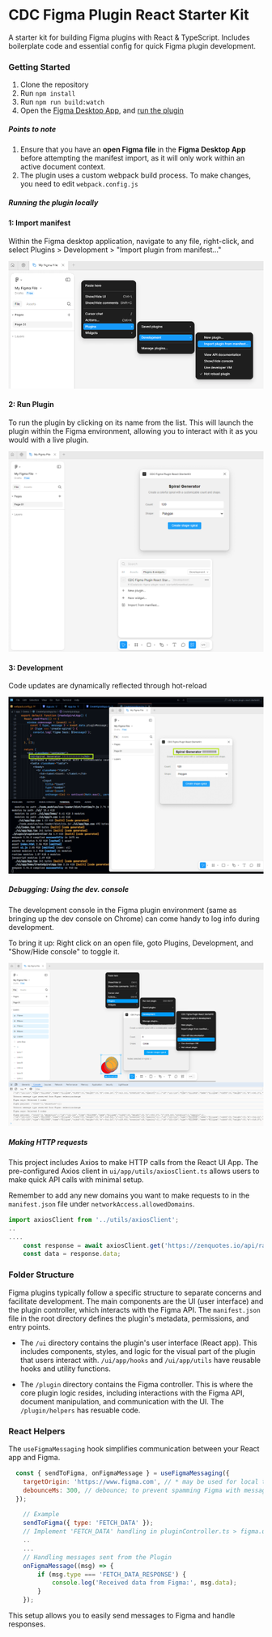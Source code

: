 # CDC Figma Plugin React Starter Kit

 A starter kit for building Figma plugins with React & TypeScript. Includes boilerplate code and essential config for quick Figma plugin development.


 ### Getting Started

 1. Clone the repository
 2. Run `npm install`
 3. Run `npm run build:watch`
 4. Open the [Figma Desktop App](https://www.figma.com/downloads/), and [run the plugin](#running-the-plugin-locally)


 ##### Points to note

 1. Ensure that you have an **open Figma file** in the **Figma Desktop App** before attempting the manifest import, as it will only work within an active document context.
 2. The plugin uses a custom webpack build process. To make changes, you need to edit `webpack.config.js`

##### Running the plugin locally

<!-- tabs:start -->

#### **1: Import manifest**

Within the Figma desktop application, navigate to any file, right-click, and select Plugins > Development > "Import plugin from manifest..."

![Image](assets/figma-plugin-dev.png)

#### **2: Run Plugin**

To run the plugin by clicking on its name from the list. This will launch the plugin within the Figma environment, allowing you to interact with it as you would with a live plugin.

![Image](assets/figma-plugin-dev-open.png)

#### **3: Development**

Code updates are dynamically reflected through hot-reload

![Hot-reloading](assets/figma-plugin-dev-hotreload.png)

<!-- tabs:end -->

##### Debugging: Using the dev. console
 The development console in the Figma plugin environment (same as bringing up the dev console on Chrome) can come handy to log info during development. 

 To bring it up: Right click on an open file, goto Plugins, Development, and "Show/Hide console" to toggle it. 

![Figma Dev Console](assets/figma-plugin-dev-console.png)


##### Making HTTP requests


This project includes Axios to make HTTP calls from the React UI App. The pre-configured Axios client in `ui/app/utils/axiosClient.ts` allows users to make quick API calls with minimal setup. 

Remember to add any new domains you want to make requests to in the `manifest.json` file under `networkAccess.allowedDomains`.

`````js
import axiosClient from '../utils/axiosClient';
..
....
    const response = await axiosClient.get('https://zenquotes.io/api/random');
    const data = response.data;
`````



 ### Folder Structure

Figma plugins typically follow a specific structure to separate concerns and facilitate development. The main components are the UI (user interface) and the plugin controller, which interacts with the Figma API. The `manifest.json` file in the root directory defines the plugin's metadata, permissions, and entry points.

- The `/ui` directory contains the plugin's user interface (React app). This includes components, styles, and logic for the visual part of the plugin that users interact with. `/ui/app/hooks` and `/ui/app/utils` have reusable hooks and utility functions.

- The `/plugin` directory contains the Figma controller. This is where the core plugin logic resides, including interactions with the Figma API, document manipulation, and communication with the UI. The `/plugin/helpers` has resuable code.




### React Helpers

The `useFigmaMessaging` hook simplifies communication between your React app and Figma.

`````js
  const { sendToFigma, onFigmaMessage } = useFigmaMessaging({
    targetOrigin: 'https://www.figma.com', // * may be used for local testing, less secure
    debounceMs: 300, // debounce; to prevent spamming Figma with messages
  });
``````

````js
    // Example
    sendToFigma({ type: 'FETCH_DATA' });
    // Implement 'FETCH_DATA' handling in pluginController.ts > figma.ui.onmessage
    ..
    ...
    // Handling messages sent from the Plugin
    onFigmaMessage((msg) => {
        if (msg.type === 'FETCH_DATA_RESPONSE') {
            console.log('Received data from Figma:', msg.data);
        }
    });
````
This setup allows you to easily send messages to Figma and handle responses.